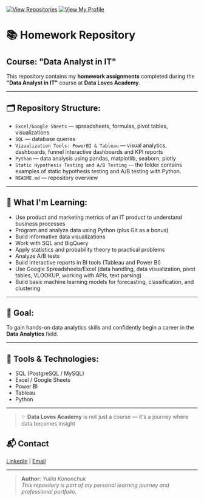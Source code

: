 [![View Repositories](https://img.shields.io/badge/View-My_Repositories-blue?logo=GitHub)](https://github.com/Yulia-Momotyuk?tab=repositories)
[![View My Profile](https://img.shields.io/badge/View-My_Profile-green?logo=GitHub)](https://github.com/Yulia-Momotyuk)
# 📚 Homework Repository 
## Course: "Data Analyst in IT"

This repository contains my **homework assignments** completed during the **"Data Analyst in IT"** course at **Data Loves Academy**.

---

## 🗂 Repository Structure:

- `Excel/Google Sheets` — spreadsheets, formulas, pivot tables, visualizations
- `SQL` — database queries 
- `Vizualization Tools: PowerBI & Tableau` — visual analytics, dashboards, funnel interactive dashboards and KPI reports
- `Python` — data analysis using pandas, matplotlib, seaborn, plotly
- `Static Hypothesis Testing and A/B Testing` — the folder contains examples of static hypothesis testing and A/B testing with Python.
- `README.md` — repository overview

---

## 🧠 What I'm Learning:

- Use product and marketing metrics of an IT product to understand business processes  
- Program and analyze data using Python (plus Git as a bonus)  
- Build informative data visualizations  
- Work with SQL and BigQuery  
- Apply statistics and probability theory to practical problems  
- Analyze A/B tests  
- Build interactive reports in BI tools (Tableau and Power BI)  
- Use Google Spreadsheets/Excel (data handling, data visualization, pivot tables, VLOOKUP, working with APIs, text parsing)  
- Build basic machine learning models for forecasting, classification, and clustering  


---

## 🎯 Goal:
To gain hands-on data analytics skills and confidently begin a career in the **Data Analytics** field.

---

## 🔧 Tools & Technologies:

- SQL (PostgreSQL / MySQL)
- Excel / Google Sheets
- Power BI
- Tableau 
- Python 

---

> ✨ **Data Loves Academy** is not just a course — it's a journey where data becomes insight 


## 📬 Contact

[LinkedIn](http://linkedin.com/in/yulia-kononchuk) | [Email](mailto:kononchuk.yuliia@gmail.com)

---
> **Author**: _Yuliia Kononchuk_  
> _This repository is part of my personal learning journey and professional portfolio._ 

